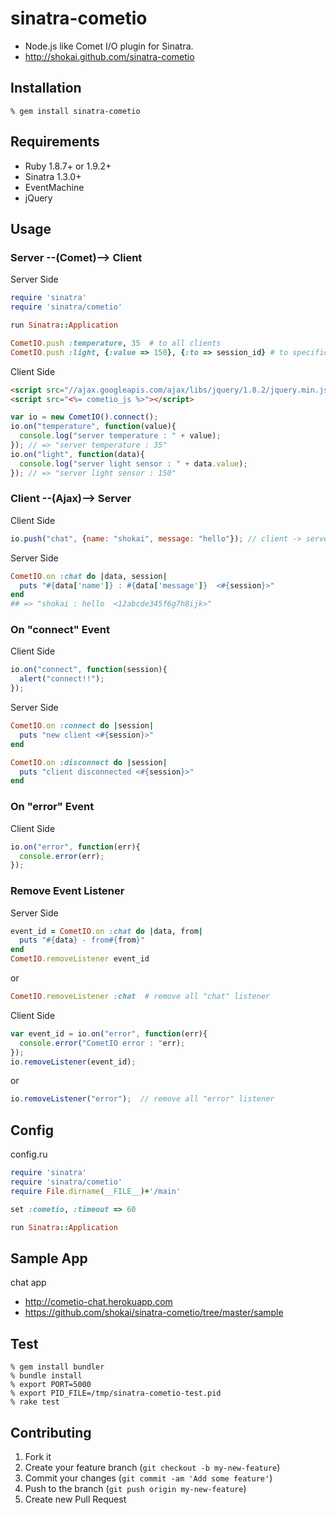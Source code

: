 sinatra-cometio
===============

* Node.js like Comet I/O plugin for Sinatra.
* http://shokai.github.com/sinatra-cometio


Installation
------------

    % gem install sinatra-cometio


Requirements
------------
* Ruby 1.8.7+ or 1.9.2+
* Sinatra 1.3.0+
* EventMachine
* jQuery


Usage
-----

### Server --(Comet)--> Client

Server Side

```ruby
require 'sinatra'
require 'sinatra/cometio'

run Sinatra::Application
```
```ruby
CometIO.push :temperature, 35  # to all clients
CometIO.push :light, {:value => 150}, {:to => session_id} # to specific client
```

Client Side

```html
<script src="//ajax.googleapis.com/ajax/libs/jquery/1.8.2/jquery.min.js"></script>
<script src="<%= cometio_js %>"></script>
```
```javascript
var io = new CometIO().connect();
io.on("temperature", function(value){
  console.log("server temperature : " + value);
}); // => "server temperature : 35"
io.on("light", function(data){
  console.log("server light sensor : " + data.value);
}); // => "server light sensor : 150"
```


### Client --(Ajax)--> Server

Client Side

```javascript
io.push("chat", {name: "shokai", message: "hello"}); // client -> server
```

Server Side

```ruby
CometIO.on :chat do |data, session|
  puts "#{data['name']} : #{data['message']}  <#{session}>"
end
## => "shokai : hello  <12abcde345f6g7h8ijk>"
```

### On "connect" Event

Client Side

```javascript
io.on("connect", function(session){
  alert("connect!!");
});
```

Server Side

```ruby
CometIO.on :connect do |session|
  puts "new client <#{session}>"
end

CometIO.on :disconnect do |session|
  puts "client disconnected <#{session}>"
end
```

### On "error" Event

Client Side

```javascript
io.on("error", function(err){
  console.error(err);
});
```

### Remove Event Listener

Server Side

```ruby
event_id = CometIO.on :chat do |data, from|
  puts "#{data} - from#{from}"
end
CometIO.removeListener event_id
```

or

```ruby
CometIO.removeListener :chat  # remove all "chat" listener
```


Client Side

```javascript
var event_id = io.on("error", function(err){
  console.error("CometIO error : "err);
});
io.removeListener(event_id);
```

or

```javascript
io.removeListener("error");  // remove all "error" listener
```

Config
------

config.ru
```ruby
require 'sinatra'
require 'sinatra/cometio'
require File.dirname(__FILE__)+'/main'

set :cometio, :timeout => 60

run Sinatra::Application
```

Sample App
----------
chat app

- http://cometio-chat.herokuapp.com
- https://github.com/shokai/sinatra-cometio/tree/master/sample


Test
----

    % gem install bundler
    % bundle install
    % export PORT=5000
    % export PID_FILE=/tmp/sinatra-cometio-test.pid
    % rake test


Contributing
------------
1. Fork it
2. Create your feature branch (`git checkout -b my-new-feature`)
3. Commit your changes (`git commit -am 'Add some feature'`)
4. Push to the branch (`git push origin my-new-feature`)
5. Create new Pull Request